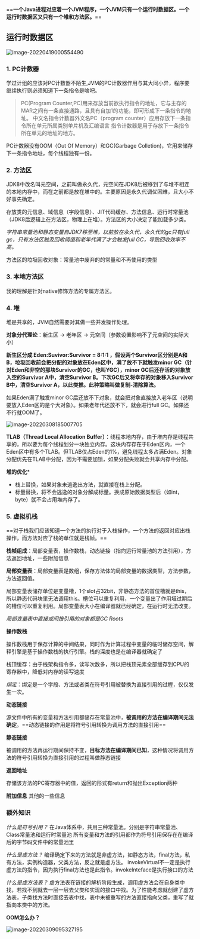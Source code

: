 ==**一个Java进程对应着一个JVM程序，一个JVM只有一个运行时数据区。一个运行时数据区又只有一个堆和方法区。**==

## 运行时数据区

![image-20220419000554490](E:\学习笔记\typora\img\image-20220419000554490.png)

### 1.  PC计数器
学过计组的应该对PC计数器不陌生,JVM的PC计数器作用与其大同小异，程序要继续执行则必须知道下一条指令是啥吧。
> PC(Program Counter,PC)用来存放当前欲执行指令的地址，它与主存的MAR之间有一条直接通路，且具有自加1的功能，即可形成下一条指令的地址。
> 中文名指令计数器外文名PC（program counter）应用存放下一条指令所在单元所属类别单片机及汇编语言
> 指令计数器是用于存放下一条指令所在单元的地址的地方。

PC计数器没有OOM（Out Of Memory）和GC(Garbage Colletion)，它用来储存下一条指令地址，每个线程独有一份。

### 2.  方法区
JDK8中改名叫元空间，之前叫做永久代，元空间在JDK8后被移到了与堆不相连的本地内存中，而在之前都是放在堆中的。主要原因是永久代调优困难，且大小不好事先确定。

存放类的元信息、域信息（字段信息）、JIT代码缓存、方法信息、运行时常量池（JDK8后逻辑上在方法区，物理上在堆）。方法区的大小决定了能加载多少类。

*字符串常量池和静态变量自JDK7移至堆，以前放在永久代，永久代的gc只有full gc，只有方法区触及回收阈值和老年代满了才会触发full GC，导致回收效率不高。*

方法区的垃圾回收对象：常量池中废弃的的常量和不再使用的类型

### 3.  本地方法区
我的理解是针对native修饰方法的专属方法区。

### 4.  堆
堆是共享的，JVM自然需要对其做一些并发操作处理。

**对象分代理论**：新生区 -> 老年区 -> 元空间（参数设置影响不了元空间的实际大小）

**新生区分成 Eden:Suvivor:Survivor = 8:1:1 ，假设两个Survivor区分别是A和B，垃圾回收前会把分配的对象放在Eden区中，满了放不下就触发minor GC（针对Eden和非空的那块Survivor的GC，也叫YGC），minor GC后还存活的对象放入空的Survivor A中，清空Survivor B。下次GC后又将幸存的对象移入Survivor B中，清空Survivor A，以此类推。此种策略叫做复制-清除算法。**

如果Eden满了触发minor GC后还放不下对象，就会把对象直接放入老年区（说明要放入Eden区的是个大对象）。如果老年代还放不下，就会进行full GC。如果还不行就OOM了。

![image-20220308185007705](E:\学习笔记\typora\img\image-20220308185007705.png)

**TLAB（Thread Local Allocation Buffer）**：线程本地内存，由于堆内存是线程共享的，所以要为每个线程划分一块独立内存。这块内存存在于Eden区内，一个Eden区中有多个TLAB。但TLAB仅占Eden的1%，避免线程太多占满Eden。对象分配优先在TLAB中分配，因为不需要加锁，如果分配失败就会共享内存中分配。

**堆的优化***

- 栈上替换，如果对象未逃逸出方法，就直接在栈上分配。
- 标量替换，将不会逃逸的对象分解成标量。换成原始数据类型后（如int，byte）就不会占用堆内存了。

 ### 5. 虚拟机栈
 ==对于栈我们应该知道一个方法的执行对于入栈操作，一个方法的返回对应出栈操作，而方法对应了栈的单位就是栈帧。==

**栈帧组成**：局部变量表，操作数栈，动态链接（指向运行常量池的方法引用），方法返回地址，一些附加信息

**局部变量表**：局部变量表是数组，保存方法体的局部变量的数据类型，方法参数，方法返回值。

局部变量表储存单位是变量槽，1个slot占32bit，非静态方法的首位槽就是this，所以静态代码块里无法调用this。槽位可以重复利用，一个变量出了作用域过期后的槽位可以重复利用。局部变量表大小在编译器就已经确定，在运行时无法改变。

*局部变量表中直接或间接引用的对象都是GC Roots*

**操作数栈**

操作数栈用于保存计算的中间结果，同时作为计算过程中变量的临时储存空间，解释引擎是基于操作数栈的执行引擎。栈的深度也是在编译器就确定了

栈顶缓存：由于栈架构指令多，读写次数多，所以把栈顶元素全部缓存到CPU的寄存器中，降低对内存的读写速度

*绑定*：绑定是一个字段、方法或者类在符号引用被替换为直接引用的过程，仅仅发生一次。

**动态链接**

源文件中所有的变量和方法引用都储存在常量池中，**被调用的方法在编译期间无法确定**。==动态链接的作用是将符号引用转换为调用方法的直接引用==

**静态链接**

被调用的方法再运行期间保持不变，**目标方法在编译期间已知**，这种情况将调用方法的符号引用转换为直接引用的过程叫做静态链接

**返回地址**

存储该方法的PC寄存器中的值，返回的形式有return和抛出Exception两种

**附加信息**
其他的一些信息

### 额外知识

*什么是符号引用？*
在Java体系中，共用三种常量池。分别是字符串常量池、Class常量池和运行时常量池
所有变量和方法的引用都作为符号引用保存在在编译后的字节码文件中的常量池里

*什么是虚方法？*
编译确定下来的方法就是非虚方法，如静态方法，final方法，私有方法，实例构造器，父类方法，反之就是虚方法。
invokeVirtual不一定是执行虚方法的指令，因为执行final方法也是此指令。invokeInteface是执行接口的方法

*什么是虚方法表？*
虚方法表在链接的解析阶段生成，调用虚方法会在自身类中找，若找不到就去一层一层去父类和实现的接口中找。为了性能考虑就创建了虚方法表，子类找方法时直接去表中找，表中未被重写的方法直接指向父类，重写了就指向本类中的方法。

**OOM怎么办？**

![image-20220309095327195](E:\学习笔记\typora\img\image-20220309095327195.png)



